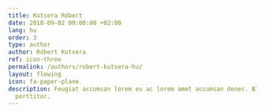 ```yaml
---
title: Kutsera Róbert
date: 2018-09-02 00:00:00 +02:00
lang: hu
order: 3
type: author
author: Róbert Kutsera
ref: icon-three
permalink: /authors/robert-kutsera-hu/
layout: flowing
icon: fa-paper-plane
description: Feugiat accumsan lorem eu ac lorem amet accumsan donec. Blandit orci
  porttitor.
---
```


